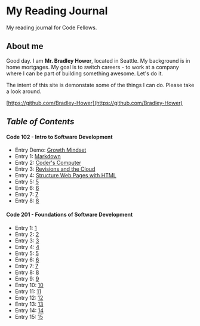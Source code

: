 # My Reading Journal
My reading journal for Code Fellows.
## About me
Good day. I am **Mr. Bradley Hower**, located in Seattle. My background is in home mortgages. My goal is to switch careers - to work at a company where I can be part of building something awesome. Let's do it. 

The intent of this site is demonstate some of the things I can do. Please take a look around. 

[https://github.com/Bradley-Hower](https://github.com/Bradley-Hower)

## *Table of Contents*
#### Code 102 - Intro to Software Development

- Entry Demo: [Growth Mindset](https://bradley-hower.github.io/reading-notes/growth-mindset)
- Entry 1: [Markdown](https://bradley-hower.github.io/reading-notes/markdown)
- Entry 2: [Coder's Computer](https://bradley-hower.github.io/reading-notes/coders-computer)
- Entry 3: [Revisions and the Cloud](https://bradley-hower.github.io/reading-notes/revisions-and-the-cloud)
- Entry 4: [Structure Web Pages with HTML](https://bradley-hower.github.io/reading-notes/structure-web-pages-with-html)
- Entry 5: [5](https://bradley-hower.github.io/reading-notes/5)
- Entry 6: [6](https://bradley-hower.github.io/reading-notes/6)
- Entry 7: [7](https://bradley-hower.github.io/reading-notes/7)
- Entry 8: [8](https://bradley-hower.github.io/reading-notes/8)

#### Code 201 - Foundations of Software Development
- Entry 1: [1](https://bradley-hower.github.io/201-reading-notes/1)
- Entry 2: [2](https://bradley-hower.github.io/201-reading-notes/2)
- Entry 3: [3](https://bradley-hower.github.io/201-reading-notes/3)
- Entry 4: [4](https://bradley-hower.github.io/201-reading-notes/4)
- Entry 5: [5](https://bradley-hower.github.io/201-reading-notes/5)
- Entry 6: [6](https://bradley-hower.github.io/201-reading-notes/6)
- Entry 7: [7](https://bradley-hower.github.io/201-reading-notes/7)
- Entry 8: [8](https://bradley-hower.github.io/201-reading-notes/8)
- Entry 9: [9](https://bradley-hower.github.io/201-reading-notes/9)
- Entry 10: [10](https://bradley-hower.github.io/201-reading-notes/10)
- Entry 11: [11](https://bradley-hower.github.io/201-reading-notes/11)
- Entry 12: [12](https://bradley-hower.github.io/201-reading-notes/12)
- Entry 13: [13](https://bradley-hower.github.io/201-reading-notes/13)
- Entry 14: [14](https://bradley-hower.github.io/201-reading-notes/14)
- Entry 15: [15](https://bradley-hower.github.io/201-reading-notes/15)
